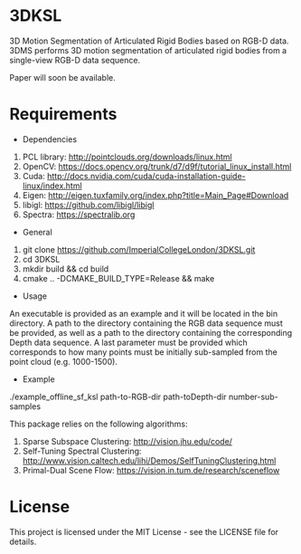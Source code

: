 # 3DKSL
3D Motion Segmentation of Articulated Rigid Bodies based on RGB-D data.
3DMS performs 3D motion segmentation of articulated rigid bodies from a single-view RGB-D data sequence.

Paper will soon be available.

# Requirements
- Dependencies
1. PCL library: http://pointclouds.org/downloads/linux.html
2. OpenCV: https://docs.opencv.org/trunk/d7/d9f/tutorial_linux_install.html
3. Cuda: http://docs.nvidia.com/cuda/cuda-installation-guide-linux/index.html
4. Eigen: http://eigen.tuxfamily.org/index.php?title=Main_Page#Download
5. libigl: https://github.com/libigl/libigl
6. Spectra: https://spectralib.org
- General
1. git clone https://github.com/ImperialCollegeLondon/3DKSL.git
2. cd 3DKSL
3. mkdir build && cd build
4. cmake .. -DCMAKE_BUILD_TYPE=Release && make
- Usage

An executable is provided as an example and it will be located in the bin directory. A path to the directory containing the RGB data sequence must be provided, as well as a path to the directory containing the corresponding Depth data sequence. A last parameter must be provided which corresponds to how many points must be initially sub-sampled from the point cloud (e.g. 1000-1500).
- Example

./example_offline_sf_ksl path-to-RGB-dir path-toDepth-dir number-sub-samples

This package relies on the following algorithms:
1. Sparse Subspace Clustering: http://vision.jhu.edu/code/
2. Self-Tuning Spectral Clustering: http://www.vision.caltech.edu/lihi/Demos/SelfTuningClustering.html
3. Primal-Dual Scene Flow: https://vision.in.tum.de/research/sceneflow

# License
This project is licensed under the MIT License - see the LICENSE file for details.

